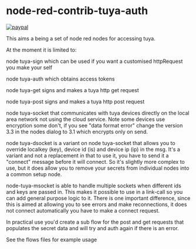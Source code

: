 # node-red-contrib-tuya-auth
[![paypal](https://www.paypalobjects.com/en_US/i/btn/btn_donate_LG.gif)](https://www.paypal.com/cgi-bin/webscr?cmd=_s-xclick&hosted_button_id=28J8RUP2899JE)

This aims a being a set of node red nodes for accessing tuya. 

At the moment it is limited to:

node tuya-sign which can be used if you want a customised httpRequest you make your self

node tuya-auth which obtains access tokens

node tuya-get signs and makes a tuya http get request

node tuya-post signs and makes a tuya http post request

node tuya-socket that communicates with tuya devices directly on the local area network not using the cloud service. Note some devices use encryption some don't, if you see "data format error" change the version 3.3 in the nodes dialog to 3.1 which encrypts only on send.


node tuya-dsocket is a variant on node tuya-socket that allows you to override localkey (key), device id (is) and device ip (ip) in the msg. It's a variant and not a replacement in that to use it, you have to send it a "connect" message before it will connect. So it's slightly more complex to use, but it does allow you to remove your secrets from individual nodes into a common setup node.

node-tuya-msocket is able to handle multiple sockets when different ids and keys are passed in. This makes it possible to use in a link-call so you can add general purpose logic to it. There is one important difference, since this is aimed at allowing you to see errors and make reconnections, it does not connect automatically you have to make a connect request.

In practical use you'd create a sub flow for the post and get requests that populates the secret data and will try and auth again if there is an error.

See the flows files for example usage
